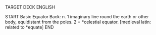 TARGET DECK
ENGLISH

START
Basic
Equator
Back: n. 1 imaginary line round the earth or other body, equidistant from the poles. 2 = *celestial equator. [medieval latin: related to *equate]
END
